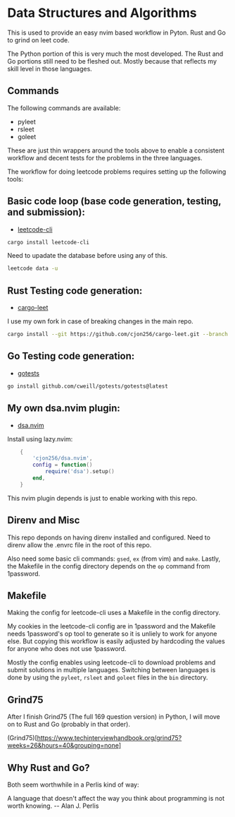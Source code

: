 # Data Structures and Algorithms

This is used to provide an easy nvim based workflow in Pyton. Rust and Go to grind on leet code.

The Python portion of this is very much the most developed. The Rust and Go portions still need to be fleshed out. Mostly because that reflects my skill level in those languages.

## Commands

The following commands are available:

- pyleet
- rsleet
- goleet

These are just thin wrappers around the tools above to enable a consistent workflow and decent tests for the problems in the three languages.

The workflow for doing leetcode problems requires setting up the following tools:

## Basic code loop (base code generation, testing, and submission):

- [leetcode-cli](https://github.com/clearloop/leetcode-cli)

```bash
cargo install leetcode-cli
```

Need to upadate the database before using any of this.

```bash
leetcode data -u
```

## Rust Testing code generation:

- [cargo-leet](https://github.com/rust-practice/cargo-leet)

I use my own fork in case of breaking changes in the main repo.

```bash
cargo install --git https://github.com/cjon256/cargo-leet.git --branch develop --features=tool
```

## Go Testing code generation:

- [gotests](https://github.com/cweill/gotests)

```bash
go install github.com/cweill/gotests/gotests@latest
```

## My own dsa.nvim plugin:

- [dsa.nvim](https://github.com/cjon256/dsa.nvim)

Install using lazy.nvim:

```lua
    {
        'cjon256/dsa.nvim',
        config = function()
            require('dsa').setup()
        end,
    }
```

This nvim plugin depends is just to enable working with this repo.

## Direnv and Misc

This repo deponds on having direnv installed and configured. Need to direnv allow the .envrc file in the root of this repo.

Also need some basic cli commands: `gsed`, `ex` (from vim) and `make`. Lastly, the Makefile in the config directory depends on the `op` command from 1password.

## Makefile

Making the config for leetcode-cli uses a Makefile in the config directory.

My cookies in the leetcode-cli config are in 1password and the Makefile needs 1password's op tool to generate so it is unliely to work for anyone else. But copying this workflow is easily adjusted by hardcoding the values for anyone who does not use 1password.

Mostly the config enables using leetcode-cli to download problems and submit solutions in multiple languages. Switching between languages is done by using the `pyleet`, `rsleet` and `goleet` files in the `bin` directory.

## Grind75

After I finish Grind75 (The full 169 question version) in Python, I will move on to Rust and Go (probably in that order).

(Grind75)[https://www.techinterviewhandbook.org/grind75?weeks=26&hours=40&grouping=none]

## Why Rust and Go?

Both seem worthwhile in a Perlis kind of way:

A language that doesn't affect the way you think about programming is not worth knowing.
-- Alan J. Perlis
